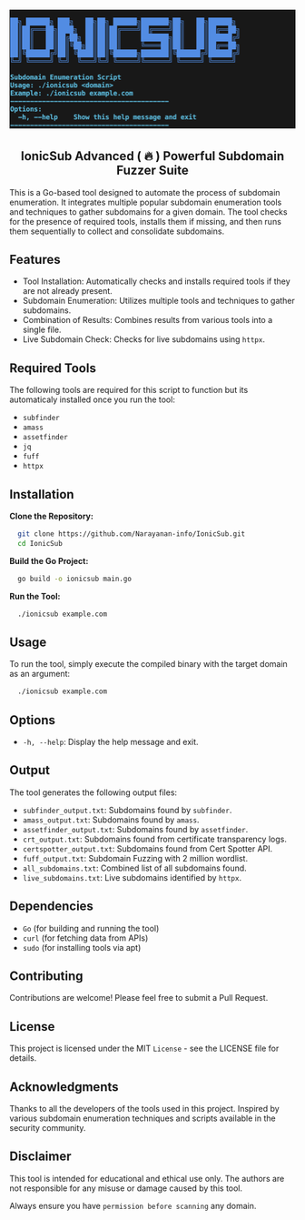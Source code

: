 <h1 align="center">
  <a href="https://github.com/Narayanan-info/IonicSub/"><img src="assets/image-11.png" alt="Assets"></a>
</h1>

<h2 align="center">IonicSub Advanced ( 🔥 ) Powerful Subdomain Fuzzer Suite</h2>


This is a Go-based tool designed to automate the process of subdomain enumeration. It integrates multiple popular subdomain enumeration tools and techniques to gather subdomains for a given domain. The tool checks for the presence of required tools, installs them if missing, and then runs them sequentially to collect and consolidate subdomains.

## Features

- Tool Installation: Automatically checks and installs required tools if they are not already present.
- Subdomain Enumeration: Utilizes multiple tools and techniques to gather subdomains.
- Combination of Results: Combines results from various tools into a single file.
- Live Subdomain Check: Checks for live subdomains using `httpx`.

## Required Tools

The following tools are required for this script to function but its automaticaly installed once you run the tool:

- `subfinder`
- `amass`
- `assetfinder`
- `jq`
- `fuff`
- `httpx`

## Installation

**Clone the Repository:**

```bash
  git clone https://github.com/Narayanan-info/IonicSub.git
  cd IonicSub
```

**Build the Go Project:**

```bash
  go build -o ionicsub main.go
```

**Run the Tool:**

```bash
  ./ionicsub example.com
```

## Usage

To run the tool, simply execute the compiled binary with the target domain as an argument:

```bash
  ./ionicsub example.com
```

## Options

- `-h, --help`: Display the help message and exit.

## Output

The tool generates the following output files:

- `subfinder_output.txt`: Subdomains found by `subfinder`.
- `amass_output.txt`: Subdomains found by `amass`.
- `assetfinder_output.txt`: Subdomains found by `assetfinder`.
- `crt_output.txt`: Subdomains found from certificate transparency logs.
- `certspotter_output.txt`: Subdomains found from Cert Spotter API.
- `fuff_output.txt`: Subdomain Fuzzing with 2 million wordlist.
- `all_subdomains.txt`: Combined list of all subdomains found.
- `live_subdomains.txt`: Live subdomains identified by `httpx`.

## Dependencies

- `Go` (for building and running the tool)
- `curl` (for fetching data from APIs)
- `sudo` (for installing tools via apt)

## Contributing

Contributions are welcome! Please feel free to submit a Pull Request.

## License

This project is licensed under the MIT `License` - see the LICENSE file for details.

## Acknowledgments

Thanks to all the developers of the tools used in this project.
Inspired by various subdomain enumeration techniques and scripts available in the security community.

## Disclaimer

This tool is intended for educational and ethical use only. The authors are not responsible for any misuse or damage caused by this tool. 

Always ensure you have `permission before scanning` any domain.